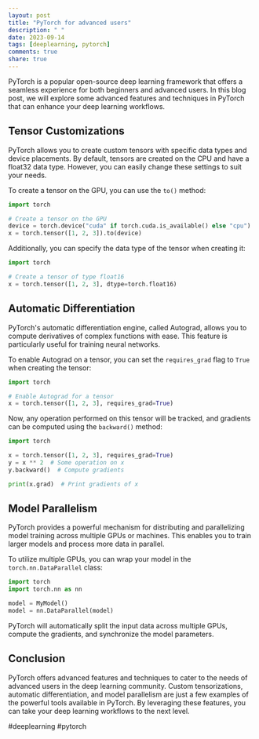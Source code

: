 ```yaml
---
layout: post
title: "PyTorch for advanced users"
description: " "
date: 2023-09-14
tags: [deeplearning, pytorch]
comments: true
share: true
---
```


PyTorch is a popular open-source deep learning framework that offers a seamless experience for both beginners and advanced users. In this blog post, we will explore some advanced features and techniques in PyTorch that can enhance your deep learning workflows. 

## Tensor Customizations

PyTorch allows you to create custom tensors with specific data types and device placements. By default, tensors are created on the CPU and have a float32 data type. However, you can easily change these settings to suit your needs. 

To create a tensor on the GPU, you can use the `to()` method:

```python
import torch

# Create a tensor on the GPU
device = torch.device("cuda" if torch.cuda.is_available() else "cpu")
x = torch.tensor([1, 2, 3]).to(device)
```

Additionally, you can specify the data type of the tensor when creating it:

```python
import torch

# Create a tensor of type float16
x = torch.tensor([1, 2, 3], dtype=torch.float16)
```

## Automatic Differentiation

PyTorch's automatic differentiation engine, called Autograd, allows you to compute derivatives of complex functions with ease. This feature is particularly useful for training neural networks. 

To enable Autograd on a tensor, you can set the `requires_grad` flag to `True` when creating the tensor:

```python
import torch

# Enable Autograd for a tensor
x = torch.tensor([1, 2, 3], requires_grad=True)
```

Now, any operation performed on this tensor will be tracked, and gradients can be computed using the `backward()` method:

```python
import torch

x = torch.tensor([1, 2, 3], requires_grad=True)
y = x ** 2  # Some operation on x
y.backward()  # Compute gradients

print(x.grad)  # Print gradients of x
```

## Model Parallelism

PyTorch provides a powerful mechanism for distributing and parallelizing model training across multiple GPUs or machines. This enables you to train larger models and process more data in parallel.

To utilize multiple GPUs, you can wrap your model in the `torch.nn.DataParallel` class:

```python
import torch
import torch.nn as nn

model = MyModel()
model = nn.DataParallel(model)
```

PyTorch will automatically split the input data across multiple GPUs, compute the gradients, and synchronize the model parameters.

## Conclusion

PyTorch offers advanced features and techniques to cater to the needs of advanced users in the deep learning community. Custom tensorizations, automatic differentiation, and model parallelism are just a few examples of the powerful tools available in PyTorch. By leveraging these features, you can take your deep learning workflows to the next level.

#deeplearning #pytorch